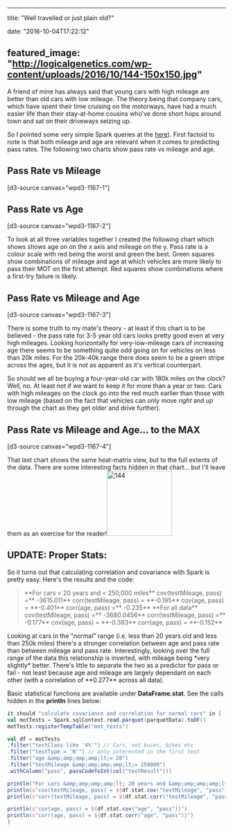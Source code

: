 
---
title: "Well travelled or just plain old?"

date: "2016-10-04T17:22:12"

featured_image: "http://logicalgenetics.com/wp-content/uploads/2016/10/144-150x150.jpg"
---


A friend of mine has always said that young cars with high mileage are better than old cars with low mileage. The theory being that company cars, which have spent their time cruising on the motorways, have had a much easier life than their stay-at-home cousins who've done short hops around town and sat on their driveways seizing up.

So I pointed some very simple Spark queries at the <a href="http://logicalgenetics.com/predicting-mot-pass-rates-with-spark-mllib/">here</a>). First factoid to note is that both mileage and age are relevant when it comes to predicting pass rates. The following two charts show pass rate vs mileage and age.
## Pass Rate vs Mileage
[d3-source canvas="wpd3-1167-1"]
## Pass Rate vs Age
[d3-source canvas="wpd3-1167-2"]

To look at all three variables together I created the following chart which shows shows age on on the x axis and mileage on the y. Pass rate is a colour scale with red being the worst and green the best. Green squares show combinations of mileage and age at which vehicles are more likely to pass their MOT on the first attempt. Red squares show combinations where a first-try failure is likely.
## Pass Rate vs Mileage and Age
[d3-source canvas="wpd3-1167-3"]

There is some truth to my mate's theory - at least if this chart is to be believed - the pass rate for 3-5 year old cars looks pretty good even at very high mileages. Looking horizontally for very-low-mileage cars of increasing age there seems to be something quite odd going on for vehicles on less than 20k miles. For the 20k-40k range there does seem to be a green stripe across the ages, but it is not as apparent as it's vertical counterpart.

So should we all be buying a four-year-old car with 180k miles on the clock? Well, no. At least not if we want to keep it for more than a year or two. Cars with high mileages on the clock go into the red much earlier than those with low mileage (based on the fact that vehicles can only move *right* and *up* through the chart as they get older and drive further).
## Pass Rate vs Mileage and Age... to the MAX
[d3-source canvas="wpd3-1167-4"]

That last chart shows the same heat-matrix view, but to the full extents of the data. There are some interesting facts hidden in that chart... but I'll leave them as an exercise for the reader!<img class="aligncenter size-thumbnail wp-image-1192" src="http://logicalgenetics.com/wp-content/uploads/2016/10/144-150x150.jpg" alt="144" width="150" height="150">

## UPDATE: Proper Stats:
So it turns out that calculating correlation and covariance with Spark is pretty easy. Here's the results and the code:
<blockquote>**For cars < 20 years and < 250,000 miles**
cov(testMileage, pass) =** -3615.011**
corr(testMileage, pass) = **-0.195**
cov(age, pass) = **-0.401**
corr(age, pass) =** -0.235**
**For all data**
cov(testMileage, pass) =** -3680.0456**
corr(testMileage, pass) =** -0.177**
cov(age, pass) = **-0.383**
corr(age, pass) = **-0.152**</blockquote>
Looking at cars in the "normal" range (i.e. less than 20 years old and less than 250k miles) there's a stronger correlation between age and pass rate than between mileage and pass rate. Interestingly, looking over the full range of the data this relationship is inverted, with mileage being *very slightly* better.  There's little to separate the two as a predictor for pass or fail - not least because age and mileage are largely dependant on each other (with a correlation of **0.277** across all data).

Basic statistical functions are available under **DataFrame.stat**. See the calls hidden in the **println** lines below:
```scala
it should "calculate covariance and correlation for normal cars" in {
val motTests = Spark.sqlContext.read.parquet(parquetData).toDF()
motTests.registerTempTable("mot_tests")

val df = motTests
.filter("testClass like '4%'") // Cars, not buses, bikes etc
.filter("testType = 'N'") // only interested in the first test
.filter("age &amp;amp;amp;amp;lt;= 20")
.filter("testMileage &amp;amp;amp;amp;lt;= 250000")
.withColumn("pass", passCodeToInt(col("testResult")))

println("For cars &amp;amp;amp;amp;lt; 20 years and &amp;amp;amp;amp;lt; 250,000 miles")
println(s"cov(testMileage, pass) = ${df.stat.cov("testMileage", "pass")}")
println(s"corr(testMileage, pass) = ${df.stat.corr("testMileage", "pass")}")

println(s"cov(age, pass) = ${df.stat.cov("age", "pass")}")
println(s"corr(age, pass) = ${df.stat.corr("age", "pass")}")
}

```
